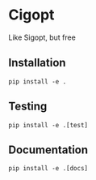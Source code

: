 # Cigopt

Like Sigopt, but free

## Installation

```
pip install -e .
```

## Testing

```
pip install -e .[test]
```

## Documentation

```
pip install -e .[docs]
```
